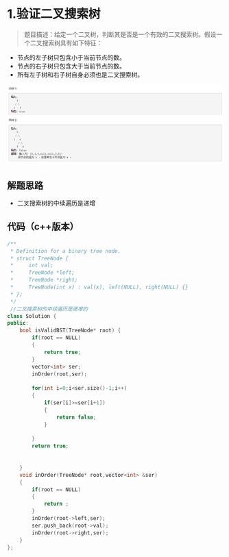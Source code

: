 # 1.验证二叉搜索树

>题目描述：给定一个二叉树，判断其是否是一个有效的二叉搜索树。假设一个二叉搜索树具有如下特征：

+ 节点的左子树只包含小于当前节点的数。
+ 节点的右子树只包含大于当前节点的数。
+ 所有左子树和右子树自身必须也是二叉搜索树。

![示例](images\二叉搜索树_1.png)

## 解题思路

+  二叉搜索树的中续遍历是递增

## 代码（c++版本）

```c++
/**
 * Definition for a binary tree node.
 * struct TreeNode {
 *     int val;
 *     TreeNode *left;
 *     TreeNode *right;
 *     TreeNode(int x) : val(x), left(NULL), right(NULL) {}
 * };
 */
 //二叉搜索树的中续遍历是递增的
class Solution {
public:
    bool isValidBST(TreeNode* root) {
        if(root == NULL)
        {
            return true;
        }
        vector<int> ser;
        inOrder(root,ser);

        for(int i=0;i<ser.size()-1;i++)
        {
            if(ser[i]>=ser[i+1])
            {
                return false;
            }

        }
        return true;


    }
    void inOrder(TreeNode* root,vector<int> &ser)
    {
        if(root == NULL)
        {
            return ;
        }
        inOrder(root->left,ser);
        ser.push_back(root->val);
        inOrder(root->right,ser);
    }
};
```
